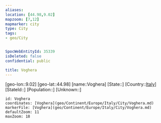 ```yaml
---
aliases: 
location: [44.98,9.02]
mapzoom: [7,12] 
mapmarker: city 
type: City
tags:
- geo/City


SpocWebEntityId: 35339
isDeleted: false
confidential: public

title: Voghera
---
```

[geo-lon::9.02]
[geo-lat::44.98]
[name::Voghera]
[State::]
[Country::[Italy](geo/Continent/Europe/Italy.md)]
[StateId::]
[Population::]
[Unknown::]


```leaflet
id: Voghera
coordinates: [Voghera](geo/Continent/Europe/Italy/City/Voghera.md)
markerFile: [Voghera](geo/Continent/Europe/Italy/City/Voghera.md)
defaultZoom: 11 
maxZoom: 18
```


